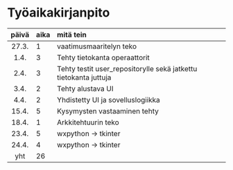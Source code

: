 # Työaikakirjanpito

| päivä | aika | mitä tein  |
| :----:|:-----| :-----|
| 27.3. | 1    | vaatimusmaaritelyn teko |
| 1.4.  | 3    | Tehty tietokanta operaattorit |
| 2.4.  | 3    | Tehty testit user_repositorylle sekä jatkettu tietokanta juttuja |
| 3.4.  | 2    | Tehty alustava UI |
| 4.4.  | 2    | Yhdistetty UI ja sovelluslogiikka |
| 15.4. | 5    | Kysymysten vastaaminen tehty |
| 18.4. | 1    | Arkkitehtuurin teko  |
| 23.4. | 5    | wxpython -> tkinter |
| 24.4. | 4    | wxpython -> tkinter |
| yht   | 26   | | 
